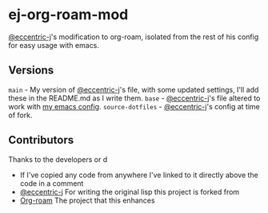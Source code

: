 # ej-org-roam-mod
[@eccentric-j](https://github.com/eccentric-j)'s modification to org-roam, isolated from the rest of his config for easy usage with emacs.

## Versions
`main` - My version of [@eccentric-j](https://github.com/eccentric-j)'s file, with some updated settings, I'll add these in the README.md as I write them.
`base` - [@eccentric-j](https://github.com/eccentric-j)'s file altered to work with [my emacs config](https://github.com/TRSloth/dot-emacs).
`source-dotfiles` - [@eccentric-j](https://github.com/eccentric-j)'s config at time of fork.

## Contributors

Thanks to the developers or d
* If I've copied any code from anywhere I've linked to it directly above the code in a comment
* [@eccentric-j](https://github.com/eccentric-j) For writing the original lisp this project is forked from
* [Org-roam](https://github.com/org-roam/org-roam) The project that this enhances
